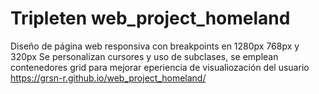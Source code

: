 # Tripleten web_project_homeland
Diseño de página web responsiva con breakpoints en 1280px 768px y 320px
Se personalizan cursores y uso de subclases, se emplean contenedores grid para mejorar eperiencia de visualiozación del usuario
https://grsn-r.github.io/web_project_homeland/